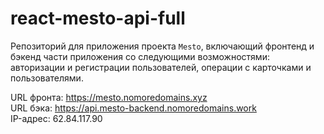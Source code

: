 # react-mesto-api-full

Репозиторий для приложения проекта `Mesto`, включающий фронтенд и бэкенд части приложения со следующими возможностями: авторизации и регистрации пользователей, операции с карточками и пользователями.

URL фронта: https://mesto.nomoredomains.xyz  
URL бэка: https://api.mesto-backend.nomoredomains.work  
IP-адрес: 62.84.117.90